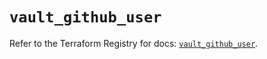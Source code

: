 # `vault_github_user`

Refer to the Terraform Registry for docs: [`vault_github_user`](https://registry.terraform.io/providers/hashicorp/vault/4.8.0/docs/resources/github_user).
